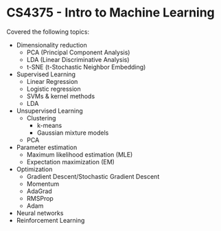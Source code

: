 # CS4375 - Intro to Machine Learning
Covered the following topics:
- Dimensionality reduction
  - PCA (Principal Component Analysis)
  - LDA (Linear Discriminative Analysis)
  - t-SNE (t-Stochastic Neighbor Embedding)
- Supervised Learning
  - Linear Regression
  - Logistic regression
  - SVMs & kernel methods
  - LDA
- Unsupervised Learning
  - Clustering
    - k-means
    - Gaussian mixture models
  - PCA
- Parameter estimation
  - Maximum likelihood estimation (MLE)
  - Expectation maximization (EM)
- Optimization
  - Gradient Descent/Stochastic Gradient Descent
  - Momentum
  - AdaGrad
  - RMSProp
  - Adam
- Neural networks
- Reinforcement Learning